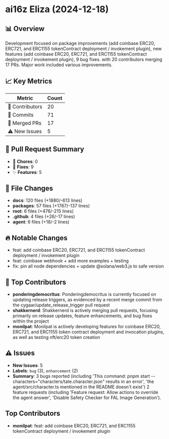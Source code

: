# ai16z Eliza (2024-12-18)
    
## 📊 Overview
Development focused on package improvements (add coinbase  ERC20, ERC721, and ERC1155 tokenContract deployment / invokement plugin), new features (add coinbase  ERC20, ERC721, and ERC1155 tokenContract deployment / invokement plugin), 9 bug fixes. with 20 contributors merging 17 PRs. Major work included various improvements.

## 📈 Key Metrics
| Metric | Count |
|---------|--------|
| 👥 Contributors | 20 |
| 📝 Commits | 71 |
| 🔄 Merged PRs | 17 |
| ⚠️ New Issues | 5 |

## 🔄 Pull Request Summary
- 🧹 **Chores**: 0
- 🐛 **Fixes**: 9
- ✨ **Features**: 5

## 📁 File Changes
- **docs**: 120 files (+1880/-613 lines)
- **packages**: 57 files (+1767/-137 lines)
- **root**: 6 files (+476/-215 lines)
- **.github**: 4 files (+26/-17 lines)
- **agent**: 6 files (+18/-2 lines)

## 🔥 Notable Changes
- feat: add coinbase  ERC20, ERC721, and ERC1155 tokenContract deployment / invokement plugin
- feat: coinbase webhook + add more examples + testing
- fix: pin all node dependencies + update @solana/web3.js to safe version

## 👥 Top Contributors
- **ponderingdemocritus**: Ponderingdemocritus is currently focused on updating release triggers, as evidenced by a recent merge commit from the cygaar/update_release_trigger pull request
- **shakkernerd**: Shakkernerd is actively merging pull requests, focusing primarily on release updates, feature enhancements, and bug fixes within the project
- **monilpat**: Monilpat is actively developing features for coinbase ERC20, ERC721, and ERC1155 token contract deployment and invocation plugins, as well as testing nft/erc20 token creation

## ⚠️ Issues
- **New Issues**: 5
- **Labels**: `bug` (3), `enhancement` (2)
- **Summary**: 3 bugs reported (including 'This command: pnpm start --characters="characters/tate.character.json" results in an error', 'the agent/src/character.ts mentioned in the README doesn't exist') 2 feature requests (including 'Feature request: Allow actions to override the agent answer', 'Disable Safety Checker for FAL Image Generation').

## Top Contributors
- **monilpat**: feat: add coinbase  ERC20, ERC721, and ERC1155 tokenContract deployment / invokement plugin